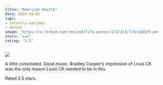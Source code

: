 ```yaml
---
title: "American Hustle"
date: 2024-04-05
tags:
- recently-watched
- movies
image: "https://a.ltrbxd.com/resized/film-poster/1/2/4/3/7/9/124379-american-hustle-0-600-0-900-crop.jpg?v=f3d7328b50"
stars: "★★½"
rating: "2.5"
---
```


<div class="letterboxd-movie-data-content">
   <p><img src="https://a.ltrbxd.com/resized/film-poster/1/2/4/3/7/9/124379-american-hustle-0-600-0-900-crop.jpg?v=f3d7328b50"/></p> <p>A little convoluted. Good music. Bradley Cooper’s impression of Louis CK was the only reason Louis CK needed to be in this.</p> 
  <p>Rated 2.5 stars.<p>
  <div class="float-clear"></div>
</div>